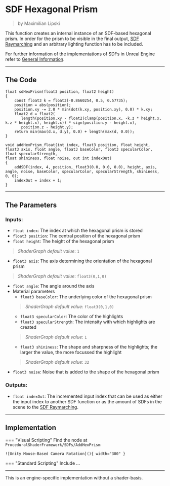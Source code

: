 <div class="container">
    <h1 class="main-heading">SDF Hexagonal Prism</h1>
    <blockquote class="author">by Maximilian Lipski</blockquote>
</div>

This function creates an internal instance of an SDF-based hexagonal prism. In order for the prism to be visible in the final output, [SDF Raymarching](...) and an arbitrary lighting function has to be included. 

For further information of the implementations of SDFs in Unreal Engine refer to [General Information](generalInformation.md).

---

## The Code

``` hlsl
float sdHexPrism(float3 position, float2 height)
{
    const float3 k = float3(-0.8660254, 0.5, 0.57735);
    position = abs(position);
    position.xy -= 2.0 * min(dot(k.xy, position.xy), 0.0) * k.xy;
    float2 d = float2(
       length(position.xy - float2(clamp(position.x, -k.z * height.x, k.z * height.x), height.x)) * sign(position.y - height.x),
       position.z - height.y);
    return min(max(d.x, d.y), 0.0) + length(max(d, 0.0));
}

void addHexPrism_float(int index, float3 position, float height, float3 axis, float angle, float3 baseColor, float3 specularColor, float specularStrength,
float shininess, float noise, out int indexOut)
{
    addSDF(index, 4, position, float3(0.0, 0.0, 0.0), height, axis, angle, noise, baseColor, specularColor, specularStrength, shininess, 0, 0);
    indexOut = index + 1;
}
```

---

## The Parameters

### Inputs:
- ```float index```: The index at which the hexagonal prism is stored 
- ```float3 position```: The central position of the hexagonal prism
- ```float height```: The height of the hexagonal prism
> *ShaderGraph default value*: ```1```
- ```float3 axis```: The axis determining the orientation of the hexagonal prism
> *ShaderGraph default value*: ```float3(0,1,0)```
- ```float angle```: The angle around the axis 
- Material parameters
    - ```float3 baseColor```: The underlying color of the hexagonal prism
    > *ShaderGraph default value*: ```float3(0,1,0)```
    - ```float3 specularColor```: The color of the highlights
    - ```float3 specularStrength```: The intensity with which highlights are created
    > *ShaderGraph default value*: ```1```
    - ```float3 shininess```: The shape and sharpness of the highlights; the larger the value, the more focussed the highlight
    > *ShaderGraph default value*: ```32```
- ```float3 noise```: Noise that is added to the shape of the hexagonal prism


### Outputs:
- ```float indexOut```: The incremented input index that can be used as either the input index to another SDF function or as the amount of SDFs in the scene to the [SDF Raymarching](...).  

---

## Implementation

=== "Visual Scripting"
    Find the node at `ProceduralShaderFramework/SDFs/AddHexPrism`

    ![Unity Mouse-Based Camera Rotation](){ width="300" }

=== "Standard Scripting"
    Include ...

---

This is an engine-specific implementation without a shader-basis.
